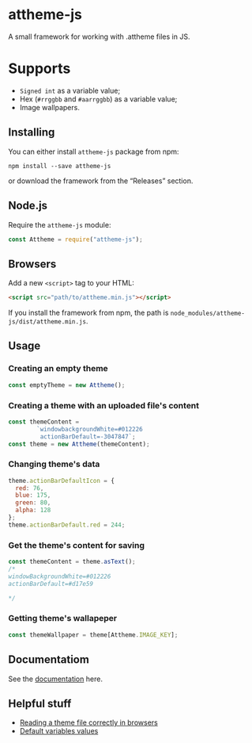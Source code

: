 # attheme-js
A small framework for working with .attheme files in JS.
# Supports
- `Signed int` as a variable value;
- Hex (`#rrggbb` and `#aarrggbb`) as a variable value;
- Image wallpapers.

## Installing
You can either install `attheme-js` package from npm:
```
npm install --save attheme-js
```
or download the framework from the “Releases” section.
## Node.js
Require the `attheme-js` module:
```js
const Attheme = require("attheme-js");
```
## Browsers
Add a new `<script>` tag to your HTML:
```html
<script src="path/to/attheme.min.js"></script>
```
If you install the framework from npm, the path is `node_modules/attheme-js/dist/attheme.min.js`.
## Usage
### Creating an empty theme
```js
const emptyTheme = new Attheme();
```
### Creating a theme with an uploaded file's content
```js
const themeContent =
        `windowbackgroundWhite=#012226
         actionBarDefault=-3047847`;
const theme = new Attheme(themeContent);
```
### Changing theme's data
```js
theme.actionBarDefaultIcon = {
  red: 76,
  blue: 175,
  green: 80,
  alpha: 128
};
theme.actionBarDefault.red = 244;
```
### Get the theme's content for saving
```js
const themeContent = theme.asText();
/*
windowBackgroundWhite=#012226
actionBarDefault=#d17e59

*/
```
### Getting theme's wallapeper
```js
const themeWallpaper = theme[Attheme.IMAGE_KEY];
```
## Documentatiom
See the [documentation](https://github.com/SnejUgal/attheme-js/wiki/Documentation) here.
## Helpful stuff
- [Reading a theme file correctly in browsers](https://github.com/SnejUgal/attheme-js/wiki/Reading-a-theme-file-properly-in-browsers)
- [Default variables values](https://github.com/SnejUgal/attheme-js/wiki/Default-values-of-variables)